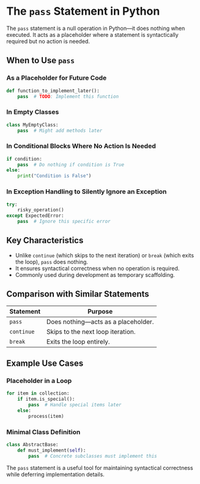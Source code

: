 # The `pass` Statement in Python

The `pass` statement is a null operation in Python—it does nothing when executed. It acts as a placeholder where a statement is syntactically required but no action is needed.

## When to Use `pass`

### As a Placeholder for Future Code

```python
def function_to_implement_later():
    pass  # TODO: Implement this function
```

### In Empty Classes

```python
class MyEmptyClass:
    pass  # Might add methods later
```

### In Conditional Blocks Where No Action Is Needed

```python
if condition:
    pass  # Do nothing if condition is True
else:
    print("Condition is False")
```

### In Exception Handling to Silently Ignore an Exception

```python
try:
    risky_operation()
except ExpectedError:
    pass  # Ignore this specific error
```

## Key Characteristics

- Unlike `continue` (which skips to the next iteration) or `break` (which exits the loop), `pass` does nothing.
- It ensures syntactical correctness when no operation is required.
- Commonly used during development as temporary scaffolding.

## Comparison with Similar Statements

| Statement | Purpose                              |
|-----------|--------------------------------------|
| `pass`    | Does nothing—acts as a placeholder.  |
| `continue`| Skips to the next loop iteration.    |
| `break`   | Exits the loop entirely.            |

## Example Use Cases

### Placeholder in a Loop

```python
for item in collection:
    if item.is_special():
        pass  # Handle special items later
    else:
        process(item)
```

### Minimal Class Definition

```python
class AbstractBase:
    def must_implement(self):
        pass  # Concrete subclasses must implement this
```

The `pass` statement is a useful tool for maintaining syntactical correctness while deferring implementation details.

